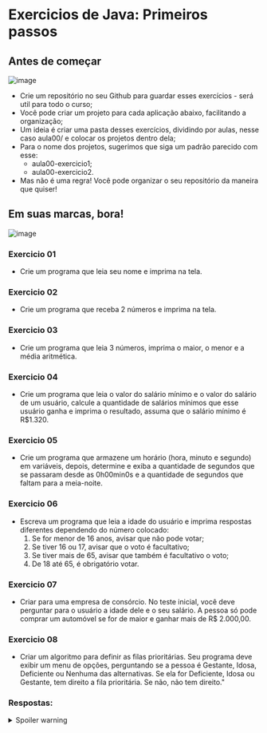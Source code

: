 # Exercicios de Java: Primeiros passos

## Antes de começar

 ![image](https://static.wikia.nocookie.net/722d2fce-2cbe-412d-934e-4c603e758509/scale-to-width/755)

- Crie um repositório no seu Github para guardar esses exercícios - será util para todo o curso;
- Você pode criar um projeto para cada aplicação abaixo, facilitando a organização;
- Um ideia é criar uma pasta desses exercícios, dividindo por aulas, nesse caso aula00/ e colocar os projetos dentro dela;
- Para o nome dos projetos, sugerimos que siga um padrão parecido com esse:
  - aula00-exercicio1;
  - aula00-exercicio2.
- Mas não é uma regra! Você pode organizar o seu repositório da maneira que quiser!

## Em suas marcas, bora! 
![image](https://media.tenor.com/OTDlqAguqpEAAAAi/sonic-running.gif)

### Exercicio 01
- Crie um programa que leia seu nome e imprima na tela.

### Exercicio 02
- Crie um programa que receba 2 números e imprima na tela.

### Exercicio 03
- Crie um programa que leia 3 números, imprima o maior, o menor e a média aritmética.

### Exercicio 04
- Crie um programa que leia o valor do salário mínimo e o valor do salário de um usuário, calcule a quantidade de salários mínimos que esse usuário ganha e imprima o resultado, assuma que o salário mínimo é R$1.320.

### Exercicio 05
- Crie um programa que armazene um horário (hora, minuto e segundo) em variáveis, depois, determine e exiba a quantidade de segundos que se passaram desde as 0h00min0s e a quantidade de segundos que faltam para a meia-noite.

### Exercicio 06  
- Escreva um programa que leia a idade do usuário e imprima respostas diferentes dependendo do número colocado:
   1.  Se for menor de 16 anos, avisar que não pode votar;
   2.  Se tiver 16 ou 17, avisar que o voto é facultativo;
   3.  Se tiver mais de 65, avisar que também é facultativo o voto;
   4.  De 18 até 65, é obrigatório votar.
  
### Exercicio 07
- Criar para uma empresa de consórcio. No teste inicial, você deve perguntar para o usuário a idade dele e o seu salário. A pessoa só pode comprar um automóvel se for de maior e ganhar mais de R$ 2.000,00.

### Exercicio 08
- Criar um algoritmo para definir as filas prioritárias. Seu programa deve exibir um menu de opções, perguntando se a pessoa é Gestante, Idosa, Deficiente ou Nenhuma das alternativas. Se ela for Deficiente, Idosa ou Gestante, tem direito a fila prioritária. Se não, não tem direito."

### Respostas:  

<details>
 <summary>Spoiler warning</summary>  
  
  ![image](https://images.uncyc.org/pt/thumb/2/28/Voce_caiu_nas_traquinagens_do_relampago_marquinhos.jpg/250px-Voce_caiu_nas_traquinagens_do_relampago_marquinhos.jpg)
  
  Malandro! A resolução vai ser postada depois da aula 01.
</details>


